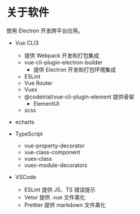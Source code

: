 # 关于软件

使用 Electron 开发跨平台应用。

- Vue CLI3

  - 提供 Webpack 开发和打包集成
  - vue-cli-plugin-electron-builder
    - 提供 Electron 开发和打包环境集成
  - ESLint
  - Vue Router
  - Vuex
  - @codetrial/vue-cli-plugin-element 提供骨架
    - ElementUI
  - scss

- echarts

- TypeScript

  - vue-property-decorator
  - vue-class-component
  - vuex-class
  - vuex-module-decorators

- VSCode
  - ESLint 提供 JS、TS 错误提示
  - Vetur 提供 .vue 文件美化
  - Prettier 提供 markdown 文件美化
